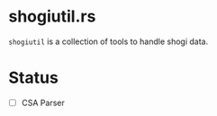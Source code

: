 # shogiutil.rs

`shogiutil` is a collection of tools to handle shogi data.

# Status
- [ ] CSA Parser
